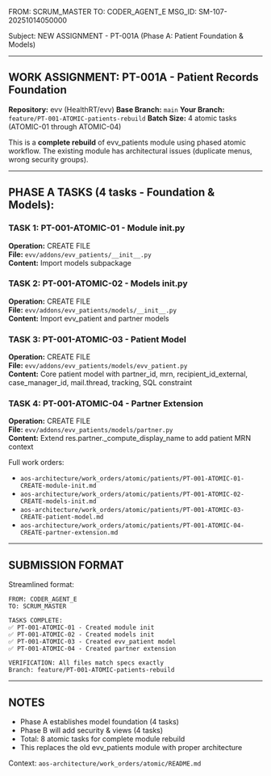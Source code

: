 FROM: SCRUM_MASTER
TO: CODER_AGENT_E
MSG_ID: SM-107-20251014050000

Subject: NEW ASSIGNMENT - PT-001A (Phase A: Patient Foundation & Models)

---

## WORK ASSIGNMENT: PT-001A - Patient Records Foundation

**Repository:** evv (HealthRT/evv)
**Base Branch:** `main`
**Your Branch:** `feature/PT-001-ATOMIC-patients-rebuild`
**Batch Size:** 4 atomic tasks (ATOMIC-01 through ATOMIC-04)

This is a **complete rebuild** of evv_patients module using phased atomic workflow. The existing module has architectural issues (duplicate menus, wrong security groups).

---

## PHASE A TASKS (4 tasks - Foundation & Models):

### TASK 1: PT-001-ATOMIC-01 - Module __init__.py
**Operation:** CREATE FILE  
**File:** `evv/addons/evv_patients/__init__.py`  
**Content:** Import models subpackage

### TASK 2: PT-001-ATOMIC-02 - Models __init__.py
**Operation:** CREATE FILE  
**File:** `evv/addons/evv_patients/models/__init__.py`  
**Content:** Import evv_patient and partner models

### TASK 3: PT-001-ATOMIC-03 - Patient Model
**Operation:** CREATE FILE  
**File:** `evv/addons/evv_patients/models/evv_patient.py`  
**Content:** Core patient model with partner_id, mrn, recipient_id_external, case_manager_id, mail.thread, tracking, SQL constraint

### TASK 4: PT-001-ATOMIC-04 - Partner Extension
**Operation:** CREATE FILE  
**File:** `evv/addons/evv_patients/models/partner.py`  
**Content:** Extend res.partner._compute_display_name to add patient MRN context

Full work orders:
- `aos-architecture/work_orders/atomic/patients/PT-001-ATOMIC-01-CREATE-module-init.md`
- `aos-architecture/work_orders/atomic/patients/PT-001-ATOMIC-02-CREATE-models-init.md`
- `aos-architecture/work_orders/atomic/patients/PT-001-ATOMIC-03-CREATE-patient-model.md`
- `aos-architecture/work_orders/atomic/patients/PT-001-ATOMIC-04-CREATE-partner-extension.md`

---

## SUBMISSION FORMAT

Streamlined format:

```
FROM: CODER_AGENT_E
TO: SCRUM_MASTER

TASKS COMPLETE:
✅ PT-001-ATOMIC-01 - Created module init
✅ PT-001-ATOMIC-02 - Created models init
✅ PT-001-ATOMIC-03 - Created evv_patient model
✅ PT-001-ATOMIC-04 - Created partner extension

VERIFICATION: All files match specs exactly
Branch: feature/PT-001-ATOMIC-patients-rebuild
```

---

## NOTES

- Phase A establishes model foundation (4 tasks)
- Phase B will add security & views (4 tasks)
- Total: 8 atomic tasks for complete module rebuild
- This replaces the old evv_patients module with proper architecture

Context: `aos-architecture/work_orders/atomic/README.md`

